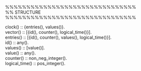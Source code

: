 
%%%%%%%%%%%%%%%%%%%%%%%%%%%%%%%  
%% STRUCTURE  
%%%%%%%%%%%%%%%%%%%%%%%%%%%%%%%  
  
clock()         :: {entries(), values()}.  
vector()        :: [{id(), counter(), logical_time()}].  
entries()       :: [{id(), counter(), values(), logical_time()}].  
id()            :: any().  
values()        :: [value()].  
value()         :: any().  
counter()       :: non_neg_integer().  
logical_time()  :: pos_integer().  
